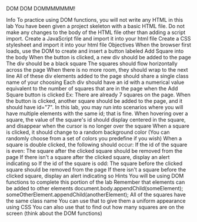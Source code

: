DOM DOM DOMMMMMMM!
 

Info
To practice using DOM functions, you will not write any HTML in this lab
You have been given a project skeleton with a basic HTML file. Do not make any changes to the body of the HTML file other than adding a script import.
Create a JavaScript file and import it into your html file
Create a CSS stylesheet and import it into your html file
Objectives
When the browser first loads, use the DOM to create and insert a button labeled Add Square into the body
When the button is clicked, a new div should be added to the page
The div should be a black square
The squares should flow horizontally across the page
When there is no more room, they should wrap to the next line
All of these div elements added to the page should share a single class name of your choosing
Each div should have an id with a numerical value equivalent to the number of squares that are in the page when the Add Square button is clicked
Ex: There are already 7 squares on the page. When the button is clicked, another square should be added to the page, and it should have id="7".
In this lab, you may run into scenarios where you will have multiple elements with the same id; that is fine.
When hovering over a square, the value of the square's id should display centered in the square, and disappear when the cursor is no longer over the square
When a square is clicked, it should change to a random background color (You can randomly choose from a set of colors you predefine if you wish)
When a square is double clicked, the following should occur:
If the id of the square is even:
The square after the clicked square should be removed from the page
If there isn't a square after the clicked square, display an alert indicating so
If the id of the square is odd:
The square before the clicked square should be removed from the page
If there isn't a square before the clicked square, display an alert indicating so
Hints
You will be using DOM functions to complete this portion of the lab
Remember that elements can be added to other elements
document.body.appendChild(someElement);
someOtherElement.appendChild(anotherElement);
All of the squares have the same class name
You can use that to give them a uniform appearance using CSS
You can also use that to find out how many squares are on the screen (think about the DOM functions)